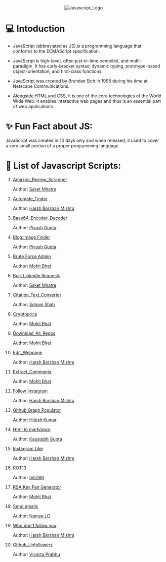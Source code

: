 <div align="center"><img  src="https://logodix.com/logo/374740.png" alt="Javascript_Logo"  /></div>
 <h1> 💻 Intoduction </h1>

* JavaScript (abbreviated as JS),is a programming language that conforms to the ECMAScript specification.

* JavaScript is high-level, often just-in-time compiled, and multi-paradigm. It has curly-bracket syntax, dynamic typing, prototype-based object-orientation, and first-class functions.

* JavaScript was created by Brendan Eich in 1995 during his time at Netscape Communications. 

* Alongside HTML and CSS, it is one of the core technologies of the World Wide Web. It enables interactive web pages and thus is an essential part of web applications.

# ✨ Fun Fact about JS: 

JavaScript was created in 10 days only and when released, it used to cover a very small portion of a proper programming language.

# 📌 List of Javascript Scripts: 

1. [Amazon_Review_Scrapper](https://github.com/HarshCasper/Rotten-Scripts/tree/master/JavaScript/Amazon_Review_Scrapper)
     
      Author: [Saket Mhatre](https://github.com/SANKET7738)
2. [Automate_Tinder](https://github.com/HarshCasper/Rotten-Scripts/tree/master/JavaScript/Automate_Tinder)
    
     Author: [Harsh Barshan Mishra](https://github.com/HarshCasper)  
3. [Base64_Encoder_Decoder](https://github.com/HarshCasper/Rotten-Scripts/tree/master/JavaScript/Base64_Encoder_Decoder)

     Author: [Piyush Gupta](https://github.com/gupta-piyush19)
4.   [Blog Image Finder](https://github.com/HarshCasper/Rotten-Scripts/tree/master/JavaScript/Blog_Image_Finder)

      Author: [Piyush Gupta](https://github.com/gupta-piyush19)
5.   [Brute Force Admin](https://github.com/HarshCasper/Rotten-Scripts/tree/master/JavaScript/Brute_Force_Admin)

     Author: [Mohit Bhat](https://github.com/mbcse)
6.  [Bulk LinkedIn Requests](https://github.com/HarshCasper/Rotten-Scripts/tree/master/JavaScript/Bulk_LinkedIn_Requests)

     Author: [Saket Mhatre](https://github.com/SANKET7738)
7.  [Citation_Text_Converter](https://github.com/HarshCasper/Rotten-Scripts/tree/master/JavaScript/Citation_Text_Converter)

     Author: [Soham Shah](https://github.com/sohamsshah)
8.  [Cryptoprice](https://github.com/HarshCasper/Rotten-Scripts/tree/master/JavaScript/Cryptoprice)

     Author: [Mohit Bhat](https://github.com/mbcse)
9.  [Download_All_Repos](https://github.com/HarshCasper/Rotten-Scripts/tree/master/JavaScript/Download_All_Repos)

     Author: [Mohit Bhat](https://github.com/mbcse)
10. [Edit_Webpage](https://github.com/HarshCasper/Rotten-Scripts/tree/master/JavaScript/Edit_Webpage)

     Author: [Harsh Barshan Mishra](https://github.com/HarshCasper) 
11.  [Extract_Comments](https://github.com/HarshCasper/Rotten-Scripts/tree/master/JavaScript/Extract_Comments)

      Author: [Mohit Bhat](https://github.com/mbcse)
12. [Follow Instagram](https://github.com/HarshCasper/Rotten-Scripts/tree/master/JavaScript/Follow_Instagram)

     Author: [Harsh Barshan Mishra](https://github.com/HarshCasper) 
13.  [Github Graph Populator](https://github.com/HarshCasper/Rotten-Scripts/tree/master/JavaScript/GitHub_Graph_Populator)

     Author: [Hitesh Kumar](https://github.com/HeroicHitesh)
14.  [Html to markdown](https://github.com/HarshCasper/Rotten-Scripts/tree/master/JavaScript/Html_to_Markdown)

     Author: [Kaustubh Gupta](https://github.com/kaustubhgupta)
15.  [Instagram Like](https://github.com/HarshCasper/Rotten-Scripts/tree/master/JavaScript/Instagram_Like)

     Author: [Harsh Barshan Mishra](https://github.com/HarshCasper)
16.  [ROT13](https://github.com/HarshCasper/Rotten-Scripts/tree/master/JavaScript/ROT13_Decryption)

     Author: [tej5169](https://github.com/tej5169)
17.  [RSA Key Pair Generator](https://github.com/HarshCasper/Rotten-Scripts/tree/master/JavaScript/RSA_Key_Pair_Generator)

     Author: [Mohit Bhat](https://github.com/mbcse)
18.  [Send emails](https://github.com/HarshCasper/Rotten-Scripts/tree/master/JavaScript/Send_Emails)

     Author: [Namya LG](https://github.com/Namyalg)
19.  [Who don't follow you](https://github.com/HarshCasper/Rotten-Scripts/tree/master/JavaScript/Who_Don't_Follow_You)

     Author: [Harsh Barshan Mishra](https://github.com/HarshCasper)
20.  [Github_Unfollowers](https://github.com/HarshCasper/Rotten-Scripts/tree/master/JavaScript/Github_Unfollowers)

     Author: [Vismita Prabhu](https://github.com/vismitap)


